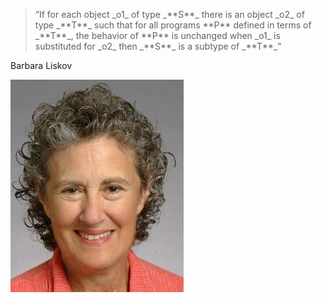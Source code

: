<section></section>
<section><blockquote class="dark">“If for each object _o1_ of type _**S**_ there is an
object _o2_ of type _**T**_ such that for all
programs **P** defined in terms of _**T**_,
the behavior of **P** is unchanged when _o1_ is substituted
for _o2_ then _**S**_ is a subtype of _**T**_”</blockquote></section>
<section>
	<p class="dark">Barbara Liskov</p>
	<img alt="Barbara Liskov" class="plain" src="img/Liskov.jpg"/>
</section>